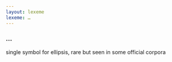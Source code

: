 ```yaml
---
layout: lexeme
lexeme: …
---
```


###  … 
single symbol for ellipsis, rare but seen in some official corpora

